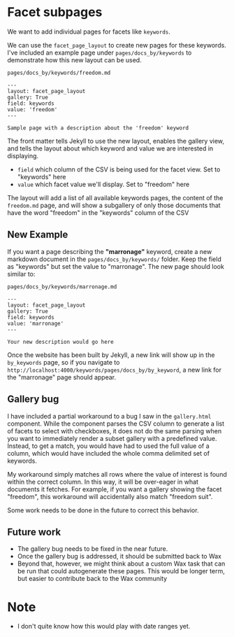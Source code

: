 # Facet subpages

We want to add individual pages for facets like `keywords`.

We can use the `facet_page_layout` to create new pages for these keywords. I've included an example page under `pages/docs_by/keywords` to demonstrate how this new layout can be used.

`pages/docs_by/keywords/freedom.md`
```
---
layout: facet_page_layout
gallery: True
field: keywords
value: 'freedom'
---

Sample page with a description about the 'freedom' keyword
```

The front matter tells Jekyll to use the new layout, enables the gallery view, and tells the layout about which keyword and value we are interested in displaying.

* `field` which column of the CSV is being used for the facet view. Set to "keywords" here
* `value` which facet value we'll display. Set to "freedom" here

The layout will add a list of all available keywords pages, the content of the `freedom.md` page, and will show a subgallery of only those documents that have the word "freedom" in the "keywords" column of the CSV


## New Example

If you want a page describing the **"marronage"** keyword, create a new markdown document in the `pages/docs_by/keywords/` folder. Keep the field as "keywords" but set the value to "marronage". The new page should look similar to:

`pages/docs_by/keywords/marronage.md`
```
---
layout: facet_page_layout
gallery: True
field: keywords
value: 'marronage'
---

Your new description would go here
```

Once the website has been built by Jekyll, a new link will show up in the `by_keywords` page, so if you navigate to `http://localhost:4000/keywords/pages/docs_by/by_keyword`, a new link for the "marronage" page should appear.

## Gallery bug

I have included a partial workaround to a bug I saw in the `gallery.html` component. While the component parses the CSV column to generate a list of facets to select with checkboxes, it does not do the same parsing when you want to immediately render a subset gallery with a predefined value. Instead, to get a match, you would have had to used the full value of a column, which would have included the whole comma delimited set of keywords.

My workaround simply matches all rows where the value of interest is found within the correct column. In this way, it will be over-eager in what documents it fetches. For example, if you want a gallery showing the facet "freedom", this workaround will accidentally also match "freedom suit".

Some work needs to be done in the future to correct this behavior.

## Future work

* The gallery bug needs to be fixed in the near future.
* Once the gallery bug is addressed, it should be submitted back to Wax
* Beyond that, however, we might think about a custom Wax task that can be run that could autogenerate these pages. This would be longer term, but easier to contribute back to the Wax community

# Note

* I don't quite know how this would play with date ranges yet.
